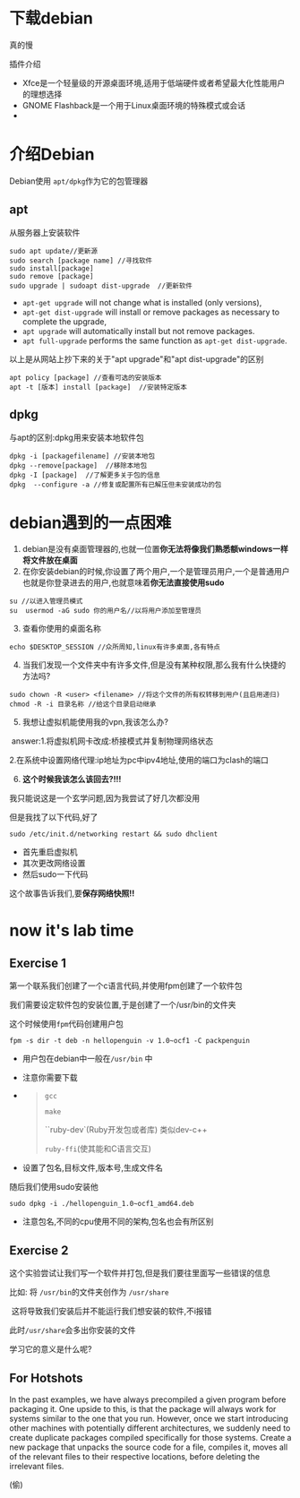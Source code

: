 # 下载debian

真的慢

插件介绍

* Xfce是一个轻量级的开源桌面环境,适用于低端硬件或者希望最大化性能用户的理想选择
* GNOME Flashback是一个用于Linux桌面环境的特殊模式或会话
* 

# 介绍Debian

Debian使用 `apt/dpkg`作为它的包管理器

## apt

从服务器上安装软件

```shell
sudo apt update//更新源
sudo search [package name] //寻找软件
sudo install[package]  
sudo remove [package]
sudo upgrade | sudoapt dist-upgrade  //更新软件

```

- `apt-get upgrade` will not change what is installed (only versions),
- `apt-get dist-upgrade` will install or remove packages as necessary to complete the upgrade,
- `apt upgrade` will automatically install but not remove packages.
- `apt full-upgrade` performs the same function as `apt-get dist-upgrade`.

以上是从网站上抄下来的关于"apt upgrade"和"apt dist-upgrade"的区别



```she
apt policy [package] //查看可选的安装版本
apt -t [版本] install [package]  //安装特定版本
```



## dpkg

与apt的区别:dpkg用来安装本地软件包

```shell
dpkg -i [packagefilename] //安装本地包
dpkg --remove[package]  //移除本地包
dpkg -I [package]  //了解更多关于包的信息
dpkg  --configure -a //修复或配置所有已解压但未安装成功的包
```



# debian遇到的一点困难



1. debian是没有桌面管理器的,也就一位置**你无法将像我们熟悉额windows一样将文件放在桌面**
2. 在你安装debian的时候,你设置了两个用户,一个是管理员用户,一个是普通用户也就是你登录进去的用户,也就意味着**你无法直接使用sudo**

```shell
su //以进入管理员模式
su  usermod -aG sudo 你的用户名//以将用户添加至管理员
```

3. 查看你使用的桌面名称

```shell
echo $DESKTOP_SESSION //众所周知,linux有许多桌面,各有特点
```

4. 当我们发现一个文件夹中有许多文件,但是没有某种权限,那么我有什么快捷的方法吗?

```shell
sudo chown -R <user> <filename> //将这个文件的所有权转移到用户(且启用递归)
chmod -R -i 目录名称 //给这个目录启动继承
```

5. 我想让虚拟机能使用我的vpn,我该怎么办?

​			answer:1.将虚拟机网卡改成:桥接模式并复制物理网络状态

​						  2.在系统中设置网络代理:ip地址为pc中ipv4地址,使用的端口为clash的端口

6. **这个时候我该怎么该回去?!!!**

我只能说这是一个玄学问题,因为我尝试了好几次都没用

但是我找了以下代码,好了

```shell
sudo /etc/init.d/networking restart && sudo dhclient
```

* 首先重启虚拟机
* 其次更改网络设置
* 然后sudo一下代码

这个故事告诉我们,要**保存网络快照!!**



# now it's lab time

## Exercise 1

第一个联系我们创建了一个c语言代码,并使用fpm创建了一个软件包

我们需要设定软件包的安装位置,于是创建了一个/usr/bin的文件夹

这个时候使用`fpm`代码创建用户包

```shell
fpm -s dir -t deb -n hellopenguin -v 1.0~ocf1 -C packpenguin
```

* 用户包在debian中一般在`/usr/bin` 中

* 注意你需要下载

* > `gcc`
  >
  >  `make`
  >
  > ``ruby-dev`(Ruby开发包或者库)  类似dev-c++ 
  >
  > `ruby-ffi`(使其能和C语言交互)

* 设置了包名,目标文件,版本号,生成文件名



随后我们使用sudo安装他

```shell
sudo dpkg -i ./hellopenguin_1.0~ocf1_amd64.deb
```



* 注意包名,不同的cpu使用不同的架构,包名也会有所区别



## Exercise 2

这个实验尝试让我们写一个软件并打包,但是我们要往里面写一些错误的信息

比如: 将 `/usr/bin`的文件夹创作为 `/usr/share`

​		这将导致我们安装后并不能运行我们想安装的软件,不i报错

此时`/usr/share`会多出你安装的文件



学习它的意义是什么呢?

For Hotshots
---

In the past examples, we have always precompiled a given program before packaging it. One upside to this, is that the package will always work for systems similar to the one that you run. However, once we start introducing other machines with potentially different architectures, we suddenly need to create duplicate packages compiled specifically for those systems. Create a new package that unpacks the source code for a file, compiles it, moves all of the relevant files to their respective locations, before deleting the irrelevant files.

(偷)



